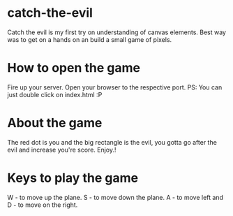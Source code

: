 # catch-the-evil
Catch the evil is my first try on understanding of canvas elements.
Best way was to get on a hands on an build a small game of pixels.

# How to open the game
Fire up your server.
Open your browser to the respective port.
PS: You can just double click on index.html :P

# About the game
The red dot is you and the big rectangle is the evil,
you gotta go after the evil and increase you're score.
Enjoy.!

# Keys to play the game
W - to move up the plane.
S - to move down the plane.
A - to move left and  
D - to move on the right.